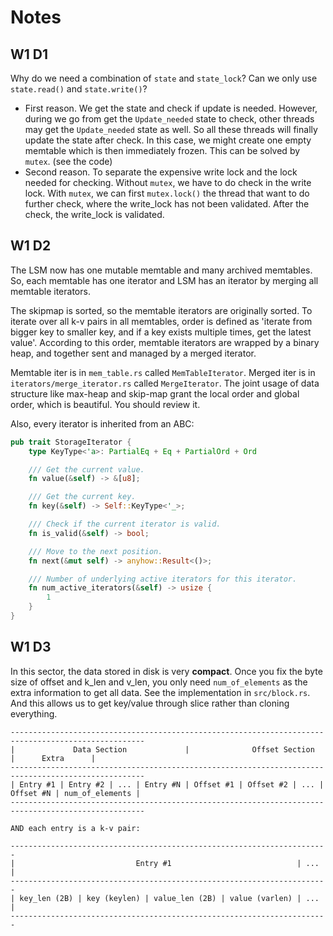 # Notes

## W1 D1

Why do we need a combination of `state` and `state_lock`? Can we only use `state.read()` and `state.write()`?
- First reason. We get the state and check if update is needed. However, during we go from get the `Update_needed` state to check, other threads may get the `Update_needed` state as well. So all these threads will finally update the state after check. In this case, we might create one empty memtable which is then immediately frozen. This can be solved by `mutex`. (see the code)
- Second reason. To separate the expensive write lock and the lock needed for checking. Without `mutex`, we have to do check in the write lock. With `mutex`, we can first `mutex.lock()` the thread that want to do further check, where the write_lock has not been validated. After the check, the write_lock is validated.

## W1 D2
The LSM now has one mutable memtable and many archived memtables. So, each memtable has one iterator and LSM has an iterator by merging all memtable iterators.

The skipmap is sorted, so the memtable iterators are originally sorted. To iterate over all k-v pairs in all memtables, order is defined as 'iterate from bigger key to smaller key, and if a key exists multiple times, get the latest value'. According to this order, memtable iterators are wrapped by a binary heap, and together sent and managed by a merged iterator.

Memtable iter is in `mem_table.rs` called `MemTableIterator`. Merged iter is in `iterators/merge_iterator.rs` called `MergeIterator`. The joint usage of data structure like max-heap and skip-map grant the local order and global order, which is beautiful. You should review it.

Also, every iterator is inherited from an ABC:
```rust
pub trait StorageIterator {
    type KeyType<'a>: PartialEq + Eq + PartialOrd + Ord

    /// Get the current value.
    fn value(&self) -> &[u8];

    /// Get the current key.
    fn key(&self) -> Self::KeyType<'_>;

    /// Check if the current iterator is valid.
    fn is_valid(&self) -> bool;

    /// Move to the next position.
    fn next(&mut self) -> anyhow::Result<()>;

    /// Number of underlying active iterators for this iterator.
    fn num_active_iterators(&self) -> usize {
        1
    }
}
```

## W1 D3
In this sector, the data stored in disk is very **compact**. Once you fix the byte size of offset and k_len and v_len, you only need `num_of_elements` as the extra information to get all data. See the implementation in `src/block.rs`. And this allows us to get key/value through slice rather than cloning everything.
```
----------------------------------------------------------------------------------------------------
|             Data Section             |              Offset Section             |      Extra      |
----------------------------------------------------------------------------------------------------
| Entry #1 | Entry #2 | ... | Entry #N | Offset #1 | Offset #2 | ... | Offset #N | num_of_elements |
----------------------------------------------------------------------------------------------------

AND each entry is a k-v pair:

-----------------------------------------------------------------------
|                           Entry #1                            | ... |
-----------------------------------------------------------------------
| key_len (2B) | key (keylen) | value_len (2B) | value (varlen) | ... |
-----------------------------------------------------------------------
```
